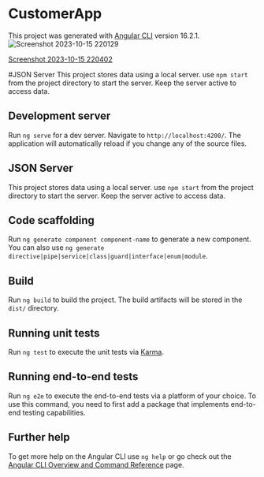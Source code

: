 # CustomerApp

This project was generated with [Angular CLI](https://github.com/angular/angular-cli) version 16.2.1.
![Screenshot 2023-10-15 220129](https://github.com/anushkasaxena27/customer-app/assets/64084071/9444199e-947c-4825-b043-14b03660c2e8)

[Screenshot 2023-10-15 220402](https://github.com/anushkasaxena27/customer-app/assets/64084071/d006634b-5dcd-4223-8ef0-c4cc51672014)


#JSON Server
This project stores data using a local server. use `npm start` from the project directory to start the server. Keep the server active to access data.

## Development server

Run `ng serve` for a dev server. Navigate to `http://localhost:4200/`. The application will automatically reload if you change any of the source files.

## JSON Server
This project stores data using a local server. use `npm start` from the project directory to start the server. Keep the server active to access data.


## Code scaffolding

Run `ng generate component component-name` to generate a new component. You can also use `ng generate directive|pipe|service|class|guard|interface|enum|module`.

## Build

Run `ng build` to build the project. The build artifacts will be stored in the `dist/` directory.

## Running unit tests

Run `ng test` to execute the unit tests via [Karma](https://karma-runner.github.io).

## Running end-to-end tests

Run `ng e2e` to execute the end-to-end tests via a platform of your choice. To use this command, you need to first add a package that implements end-to-end testing capabilities.

## Further help

To get more help on the Angular CLI use `ng help` or go check out the [Angular CLI Overview and Command Reference](https://angular.io/cli) page.
